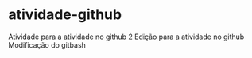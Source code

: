 # atividade-github
Atividade para a atividade no github
2 Edição para a atividade no github
Modificação do gitbash
